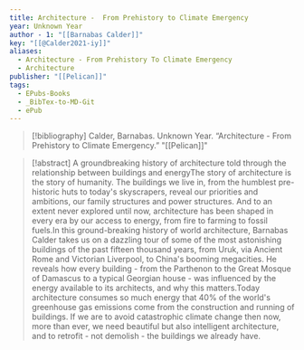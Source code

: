 ```yaml
---
title: Architecture -  From Prehistory to Climate Emergency
year: Unknown Year
author - 1: "[[Barnabas Calder]]"
key: "[[@Calder2021-iy]]"
aliases:
  - Architecture - From Prehistory To Climate Emergency
  - Architecture
publisher: "[[Pelican]]"
tags:
  - EPubs-Books
  - _BibTex-to-MD-Git
  - ePub
---
```


> [!bibliography]
> Calder, Barnabas. Unknown Year. “Architecture -  From Prehistory to Climate Emergency.” "[[Pelican]]"

> [!abstract]
> A groundbreaking history of architecture told through the relationship between buildings and energyThe story of architecture is the story of humanity. The buildings we live in, from the humblest pre-historic huts to today's skyscrapers, reveal our priorities and ambitions, our family structures and power structures. And to an extent never explored until now, architecture has been shaped in every era by our access to energy, from fire to farming to fossil fuels.In this ground-breaking history of world architecture, Barnabas Calder takes us on a dazzling tour of some of the most astonishing buildings of the past fifteen thousand years, from Uruk, via Ancient Rome and Victorian Liverpool, to China's booming megacities. He reveals how every building - from the Parthenon to the Great Mosque of Damascus to a typical Georgian house - was influenced by the energy available to its architects, and why this matters.Today architecture consumes so much energy that 40\% of the world's greenhouse gas emissions come from the construction and running of buildings. If we are to avoid catastrophic climate change then now, more than ever, we need beautiful but also intelligent architecture, and to retrofit - not demolish - the buildings we already have.